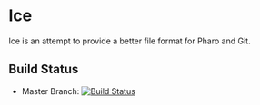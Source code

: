 # Ice 
Ice is an attempt to provide a better file format for Pharo and Git.

## Build Status
- Master Branch: [![Build Status](https://travis-ci.org/estebanlm/ice.png?branch=master)](https://travis-ci.org/estebanlm/ice)
